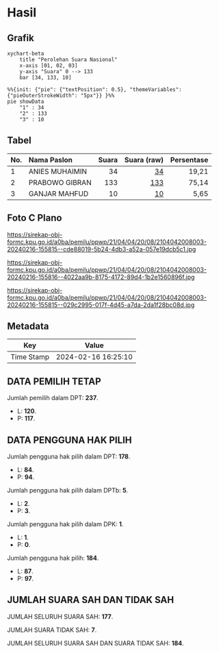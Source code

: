 # Hasil

## Grafik

```mermaid
xychart-beta
    title "Perolehan Suara Nasional"
    x-axis [01, 02, 03]
    y-axis "Suara" 0 --> 133
    bar [34, 133, 10]
```

```mermaid
%%{init: {"pie": {"textPosition": 0.5}, "themeVariables": {"pieOuterStrokeWidth": "5px"}} }%%
pie showData
    "1" : 34
    "2" : 133
    "3" : 10
```

## Tabel

| No. | Nama Paslon    | Suara | Suara (raw) | Persentase |
|:--- |:-------------- | -----:| -----------:| ----------:|
| 1   | ANIES MUHAIMIN | 34    | [34][p-1]   | 19,21      |
| 2   | PRABOWO GIBRAN | 133   | [133][p-2]  | 75,14      |
| 3   | GANJAR MAHFUD  | 10    | [10][p-3]   | 5,65       |


[p-1]: https://github.com/gigit-pemilu/pemilu-2024/blob/main/pilpres/hitung-suara/sub/21-kepulauan-riau/sub/04-lingga/sub/04-singkep-barat/sub/2008-sungai-harapan/sub/003-tps/sub/paslon-1.txt
[p-2]: https://github.com/gigit-pemilu/pemilu-2024/blob/main/pilpres/hitung-suara/sub/21-kepulauan-riau/sub/04-lingga/sub/04-singkep-barat/sub/2008-sungai-harapan/sub/003-tps/sub/paslon-2.txt
[p-3]: https://github.com/gigit-pemilu/pemilu-2024/blob/main/pilpres/hitung-suara/sub/21-kepulauan-riau/sub/04-lingga/sub/04-singkep-barat/sub/2008-sungai-harapan/sub/003-tps/sub/paslon-3.txt

## Foto C Plano

https://sirekap-obj-formc.kpu.go.id/a0ba/pemilu/ppwp/21/04/04/20/08/2104042008003-20240216-155815--cde88019-5b24-4db3-a52a-057e19dcb5c1.jpg

https://sirekap-obj-formc.kpu.go.id/a0ba/pemilu/ppwp/21/04/04/20/08/2104042008003-20240216-155816--4022aa9b-8175-4172-89d4-1b2e1560896f.jpg

https://sirekap-obj-formc.kpu.go.id/a0ba/pemilu/ppwp/21/04/04/20/08/2104042008003-20240216-155815--029c2995-017f-4d45-a7da-2da1f28bc08d.jpg


## Metadata

| Key        | Value               |
| ---------- | ------------------- |
| Time Stamp | 2024-02-16 16:25:10 |


## DATA PEMILIH TETAP

Jumlah pemilih dalam DPT: **237**.
 * L: **120**.
 * P: **117**.

## DATA PENGGUNA HAK PILIH

Jumlah pengguna hak pilih dalam DPT: **178**.
 * L: **84**.
 * P: **94**.

Jumlah pengguna hak pilih dalam DPTb: **5**.
 * L: **2**.
 * P: **3**.

Jumlah pengguna hak pilih dalam DPK: **1**.
 * L: **1**.
 * P: **0**.

Jumlah pengguna hak pilih: **184**.
 * L: **87**.
 * P: **97**.

## JUMLAH SUARA SAH DAN TIDAK SAH

JUMLAH SELURUH SUARA SAH: **177**.

JUMLAH SUARA TIDAK SAH: **7**.

JUMLAH SELURUH SUARA SAH DAN SUARA TIDAK SAH: **184**.


